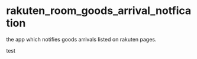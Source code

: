 # rakuten_room_goods_arrival_notfication
the app which notifies goods arrivals listed on rakuten pages.

test
